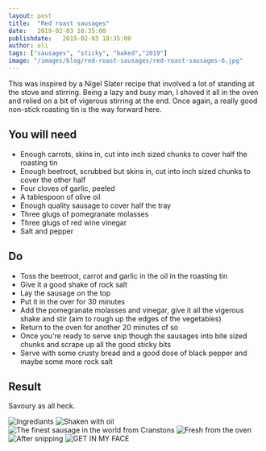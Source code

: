 ```yaml
---
layout: post
title:  "Red roast sausages"
date:   2019-02-03 18:35:00
publishdate:   2019-02-03 18:35:00
author: oli
tags: ["sausages", "sticky", "baked","2019"]
image: "/images/blog/red-roast-sausages/red-roast-sausages-6.jpg"
---
```


This was inspired by a Nigel Slater recipe that involved a lot of standing at the stove and stirring.  Being a lazy and busy man, I shoved it all in the oven and relied on a bit of vigerous stirring at the end.  Once again, a really good non-stick roasting tin is the way forward here.

## You will need

* Enough carrots, skins in, cut into inch sized chunks to cover half the roasting tin
* Enough beetroot, scrubbed but skins in, cut into inch sized chunks to cover the other half
* Four cloves of garlic, peeled
* A tablespoon of olive oil
* Enough quality sausage to cover half the tray
* Three glugs of pomegranate molasses
* Three glugs of red wine vinegar
* Salt and pepper


## Do

* Toss the beetroot, carrot and garlic in the oil in the roasting tin
* Give it a good shake of rock salt
* Lay the sausage on the top
* Put it in the over for 30 minutes
* Add the pomegranate molasses and vinegar, give it all the vigerous shake and stir (aim to rough up the edges of the vegetables)
* Return to the oven for another 20 minutes of so
* Once you're ready to serve snip though the sausages into bite sized chunks and  scrape up all the good sticky bits
* Serve with some crusty bread and a good dose of black pepper and maybe some more rock salt

## Result

Savoury as all heck.  

![Ingrediants](/images/blog/red-roast-sausages/red-roast-sausages-1.jpg)
![Shaken with oil](/images/blog/red-roast-sausages/red-roast-sausages-2.jpg)
![The finest sausage in the world from Cranstons](/images/blog/red-roast-sausages/red-roast-sausages-3.jpg)
![Fresh from the oven](/images/blog/red-roast-sausages/red-roast-sausages-4.jpg)
![After snipping](/images/blog/red-roast-sausages/red-roast-sausages-5.jpg)
![GET IN MY FACE](/images/blog/red-roast-sausages/red-roast-sausages-6.jpg)
